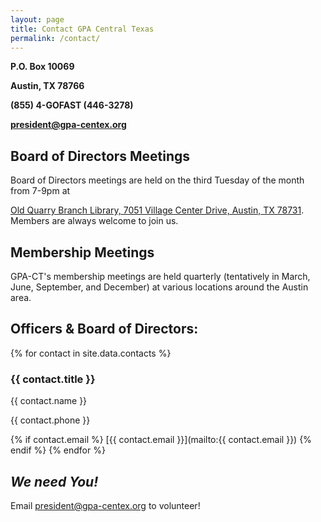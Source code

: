 ```yaml
---
layout: page
title: Contact GPA Central Texas
permalink: /contact/
---
```


__P.O. Box 10069__

__Austin, TX 78766__

__(855) 4-GOFAST (446-3278)__

__[president@gpa-centex.org](mailto:president@gpa-centex.org)__

## Board of Directors Meetings

Board of Directors meetings are held on the third Tuesday of the month from 7-9pm at

[Old Quarry Branch Library, 7051 Village Center Drive, Austin, TX  78731](http://goo.gl/oV0yar).  Members are always welcome to
join us.

## Membership Meetings

GPA-CT's membership meetings are held quarterly (tentatively in March, June, September, and December) at various
locations around the Austin area.

## Officers & Board of Directors:

{% for contact in site.data.contacts %}
### {{ contact.title }}

{{ contact.name }}

{{ contact.phone }}

{% if contact.email %}
[{{ contact.email }}](mailto:{{ contact.email }})
{% endif %}
{% endfor %}

## *We need You!*

Email [president@gpa-centex.org](mailto:president@gpa-centex.org) to volunteer!
